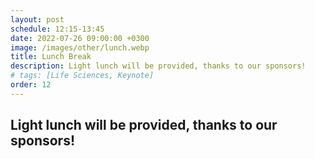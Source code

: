 ```yaml
---
layout: post
schedule: 12:15-13:45
date: 2022-07-26 09:00:00 +0300
image: /images/other/lunch.webp
title: Lunch Break
description: Light lunch will be provided, thanks to our sponsors!
# tags: [Life Sciences, Keynote]
order: 12
---
```


## Light lunch will be provided, thanks to our sponsors!
<!-- Talk abstract -->
